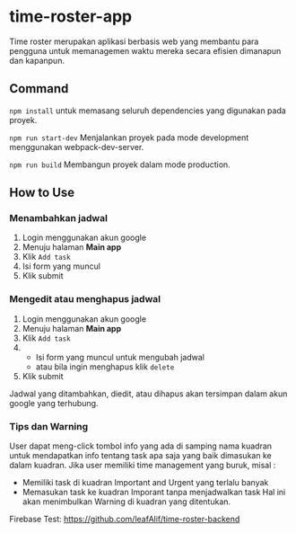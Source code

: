 # time-roster-app

Time roster merupakan aplikasi berbasis web yang membantu para pengguna untuk memanagemen waktu mereka secara efisien dimanapun dan kapanpun.

## Command

`npm install` untuk memasang seluruh dependencies yang digunakan pada proyek.

`npm run start-dev` Menjalankan proyek pada mode development menggunakan webpack-dev-server.

`npm run build` Membangun proyek dalam mode production.

## How to Use

### Menambahkan jadwal
1. Login menggunakan akun google
2. Menuju halaman **Main app**
3. Klik `Add task`
4. Isi form yang muncul
5. Klik submit

### Mengedit atau menghapus jadwal
1. Login menggunakan akun google
2. Menuju halaman **Main app**
3. Klik `Add task`
4. * Isi form yang muncul untuk mengubah jadwal
   * atau bila ingin menghapus klik `delete`
5. Klik submit

Jadwal yang ditambahkan, diedit, atau dihapus akan tersimpan dalam akun google yang terhubung.

### Tips dan Warning
User dapat meng-click tombol info yang ada di samping nama kuadran untuk mendapatkan info tentang task apa saja yang baik dimasukan ke dalam kuadran.
Jika user memiliki time management yang buruk, misal :
* Memiliki task di kuadran Important and Urgent yang terlalu banyak
* Memasukan task ke kuadran Imporant tanpa menjadwalkan task
Hal ini akan menimbulkan Warning di kuadran yang ditentukan.

Firebase Test:
https://github.com/leafAlif/time-roster-backend
